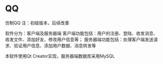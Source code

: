 # QQ
仿制QQ
注：初级版本，后续改善

软件分为：客户端及服务器端
客户端功能包括：用户的注册、登陆、收发消息、收发文件、添加好友、修改用户信息等；
服务器端功能包括：处理客户端发送请求、验证用户信息、添加用户数据、消息转发等

本软件使用Qt Creator实现，服务器端数据库采用MySQL
